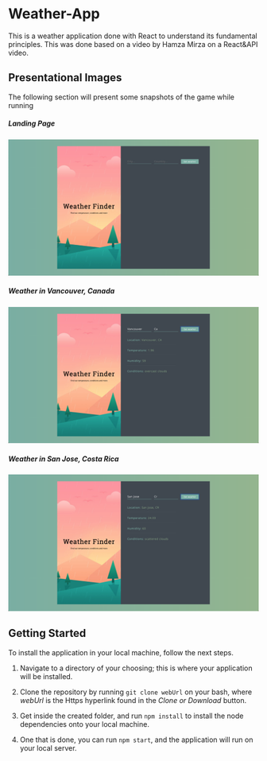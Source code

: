 # Weather-App
This is a weather application done with React to understand its fundamental principles. This was done based on a video by Hamza Mirza on a React&API video.

## Presentational Images
The following section will present some snapshots of the game while running

##### Landing Page
![](Images/Weather1.png)
##### Weather in Vancouver, Canada
![](Images/Weather2.png)
##### Weather in San Jose, Costa Rica
![](Images/Weather3.png)


## Getting Started
To install the application in your local machine, follow the next steps.

  1. Navigate to a directory of your choosing; this is where your application will be installed. 
  
  2. Clone the repository by running ``` git clone webUrl ``` on your bash, where *webUrl* is the Https hyperlink found in the    *Clone or Download* button.

  3. Get inside the created folder, and run ``` npm install ``` to install the node dependencies onto your local machine.
  
  4. One that is done, you can run ``` npm start ```, and the application will run on your local server.



